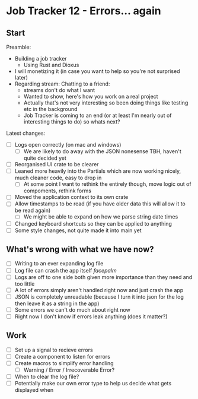 Job Tracker 12 - Errors... again
================================

Start
-----

Preamble:

- Building a job tracker
  - Using Rust and Dioxus
- I will monetizing it (in case you want to help so you're not surprised later)
- Regarding stream: Chatting to a friend:
  - streams don't do what I want
  - Wanted to show, here's how you work on a real project
  - Actually that's not very interesting so been doing things like testing etc in the background
  - Job Tracker is coming to an end (or at least I'm nearly out of interesting things to do) so whats next?

Latest changes:

- [ ] Logs open correctly (on mac and windows)
  - [ ] We are likely to do away with the JSON nonesense TBH, haven't quite decided yet
- [ ] Reorganised UI crate to be clearer
- [ ] Leaned more heavily into the Partials which are now working nicely, much cleaner code, easy to drop in
  - [ ] At some point I want to rethink the entirely though, move logic out of compoments, rethink forms
- [ ] Moved the application context to its own crate
- [ ] Allow timestamps to be read (if you have older data this will allow it to be read again)
  - [ ] We might be able to expand on how we parse string date times
- [ ] Changed keyboard shortcuts so they can be applied to anything
- [ ] Some style changes, not quite made it into main yet

What's wrong with what we have now?
-----------------------------------

- [ ] Writing to an ever expanding log file
- [ ] Log file can crash the app itself *facepalm*
- [ ] Logs are off to one side both given more importance than they need and too little
- [ ] A lot of errors simply aren't handled right now and just crash the app
- [ ] JSON is completely unreadable (because I turn it into json for the log then leave it as a string in the app)
- [ ] Some errors we can't do much about right now
- [ ] Right now I don't know if errors leak anything (does it matter?)

Work
----

- [ ] Set up a signal to recieve errors
- [ ] Create a component to listen for errors
- [ ] Create macros to simplify error handling
  - [ ] Warning / Error / Irrecoverable Error?
- [ ] When to clear the log file?
- [ ] Potentially make our own error type to help us decide what gets displayed when
